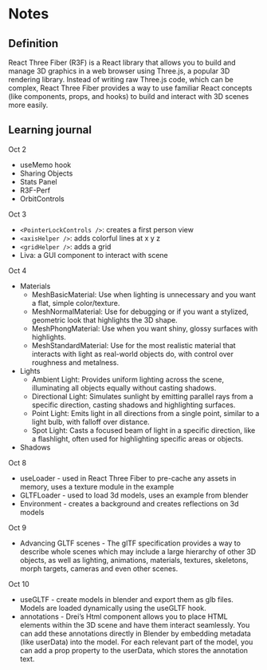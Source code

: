 # Notes

## Definition

React Three Fiber (R3F) is a React library that allows you to build and manage 3D graphics in a web browser using Three.js, a popular 3D rendering library. Instead of writing raw Three.js code, which can be complex, React Three Fiber provides a way to use familiar React concepts (like components, props, and hooks) to build and interact with 3D scenes more easily.

## Learning journal

Oct 2
- useMemo hook
- Sharing Objects
- Stats Panel
- R3F-Perf
- OrbitControls

Oct 3
- `<PointerLockControls />`: creates a first person view
- `<axisHelper />`: adds colorful lines at x y z
- `<gridHelper />`: adds a grid
- Liva: a GUI component to interact with scene 

Oct 4
- Materials
  - MeshBasicMaterial: Use when lighting is unnecessary and you want a flat, simple color/texture.
  - MeshNormalMaterial: Use for debugging or if you want a stylized, geometric look that highlights the 3D shape.
  - MeshPhongMaterial: Use when you want shiny, glossy surfaces with highlights.
  - MeshStandardMaterial: Use for the most realistic material that interacts with light as real-world objects do, with control over roughness and metalness.
- Lights
  - Ambient Light: Provides uniform lighting across the scene, illuminating all objects equally without casting shadows.
  - Directional Light: Simulates sunlight by emitting parallel rays from a specific direction, casting shadows and highlighting surfaces.
  - Point Light: Emits light in all directions from a single point, similar to a light bulb, with falloff over distance.
  - Spot Light: Casts a focused beam of light in a specific direction, like a flashlight, often used for highlighting specific areas or objects.
- Shadows

Oct 8
- useLoader -  used in React Three Fiber to pre-cache any assets in memory, uses a texture module in the example
- GLTFLoader - used to load 3d models, uses an example from blender
- Environment - creates a background and creates reflections on 3d models

Oct 9
- Advancing GLTF scenes - The glTF specification provides a way to describe whole scenes which may include a large hierarchy of other 3D objects, as well as lighting, animations, materials, textures, skeletons, morph targets, cameras and even other scenes.

Oct 10
- useGLTF - create models in blender and export them as glb files. Models are loaded dynamically using the useGLTF hook.
- annotations - Drei’s Html component allows you to place HTML elements within the 3D scene and have them interact seamlessly. You can add these annotations directly in Blender by embedding metadata (like userData) into the model. For each relevant part of the model, you can add a prop property to the userData, which stores the annotation text.
